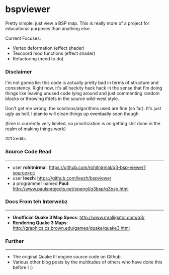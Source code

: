 bspviewer
=========

Pretty simple: just view a BSP map. This is really more of a project for educational purposes than anything else.

Current Focuses:

- Vertex deformation (effect shader)
- Texcoord mod functions (effect shader)
- Refactoring (need to do)

### Disclaimer 

I'm not gonna lie: this code is actually pretty bad in terms of structure and consistency. Right now, it's all hackity hack hack in the sense that I'm doing things like leaving unused code lying around and just commenting random blocks or throwing ifdefs in the source wild-west style. 

Don't get me wrong: the solutions/algorithms used are fine (so far). It's just ugly as hell. I ~~plan to~~ will clean things up ~~eventually~~ soon though. 

(time is currently very limited, so prioritization is on getting shit done in the realm of making things work)

##Credits

### Source Code Read
___

* user **rohitnirma**l: https://github.com/rohitnirmal/q3-bsp-viewer?source=cc
* user **leezh**: https://github.com/leezh/bspviewer
* a programmer named **Paul**: http://www.paulsprojects.net/opengl/q3bsp/q3bsp.html

### Docs From teh Interwebz
___
* **Unofficial Quake 3 Map Specs**: http://www.mralligator.com/q3/
* **Rendering Quake 3 Maps**: http://graphics.cs.brown.edu/games/quake/quake3.html 

### Further
___
  * The original Quake III engine source code on Github.
  * Various other blog posts by the multitudes of others who have done this before I :)
